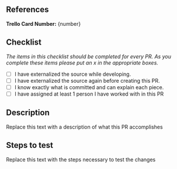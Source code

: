 ## References

**Trello Card Number:** {number}

## Checklist

_The items in this checklist should be completed for every PR. As you complete these items please put an x in the appropriate boxes._

- [ ] I have externalized the source while developing.
- [ ] I have externalized the source again before creating this PR.
- [ ] I know exactly what is committed and can explain each piece.
- [ ] I have assigned at least 1 person I have worked with in this PR

## Description

Replace this text with a description of what this PR accomplishes

## Steps to test

Replace this text with the steps necessary to test the changes
